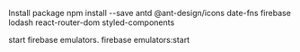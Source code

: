 Install package
npm install --save antd @ant-design/icons date-fns firebase lodash react-router-dom styled-components

start firebase emulators.
firebase emulators:start
